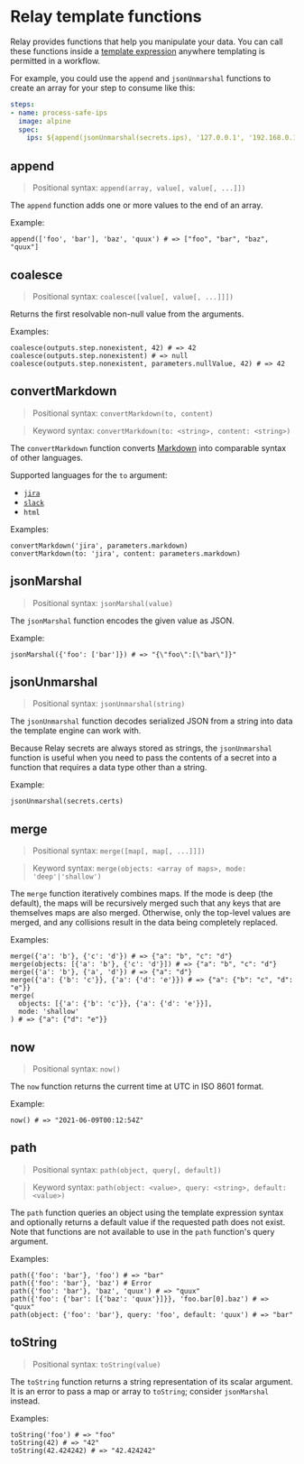 # Relay template functions

Relay provides functions that help you manipulate your data. You can call these functions inside a [template expression](relay-expressions.md) anywhere templating is permitted in a workflow.

For example, you could use the `append` and `jsonUnmarshal` functions to create an array for your step to consume like this:

```yaml
steps:
- name: process-safe-ips
  image: alpine
  spec:
    ips: ${append(jsonUnmarshal(secrets.ips), '127.0.0.1', '192.168.0.1')}
```

## append

> Positional syntax: `append(array, value[, value[, ...]])`

The `append` function adds one or more values to the end of an array.

Example:

```
append(['foo', 'bar'], 'baz', 'quux') # => ["foo", "bar", "baz", "quux"]
```

## coalesce

> Positional syntax: `coalesce([value[, value[, ...]]])`

Returns the first resolvable non-null value from the arguments.

Examples:

```
coalesce(outputs.step.nonexistent, 42) # => 42
coalesce(outputs.step.nonexistent) # => null
coalesce(outputs.step.nonexistent, parameters.nullValue, 42) # => 42
```

## convertMarkdown

> Positional syntax: `convertMarkdown(to, content)`

> Keyword syntax: `convertMarkdown(to: <string>, content: <string>)`


The `convertMarkdown` function converts [Markdown](https://daringfireball.net/projects/markdown/) into comparable syntax of other languages.

Supported languages for the `to` argument:

* [`jira`](https://jira.atlassian.com/secure/WikiRendererHelpAction.jspa?section=all)
* [`slack`](https://api.slack.com/reference/surfaces/formatting)
* `html`

Examples:

```
convertMarkdown('jira', parameters.markdown)
convertMarkdown(to: 'jira', content: parameters.markdown)
```

## jsonMarshal

> Positional syntax: `jsonMarshal(value)`

The `jsonMarshal` function encodes the given value as JSON.

Example:

```
jsonMarshal({'foo': ['bar']}) # => "{\"foo\":[\"bar\"]}"
```

## jsonUnmarshal

> Positional syntax: `jsonUnmarshal(string)`

The `jsonUnmarshal` function decodes serialized JSON from a string into data the template engine can work with.

Because Relay secrets are always stored as strings, the `jsonUnmarshal` function is useful when you need to pass the contents of a secret into a function that requires a data type other than a string.

Example:

```
jsonUnmarshal(secrets.certs)
```

## merge

> Positional syntax: `merge([map[, map[, ...]]])`

> Keyword syntax: `merge(objects: <array of maps>, mode: 'deep'|'shallow')`

The `merge` function iteratively combines maps. If the mode is deep (the default), the maps will be recursively merged such that any keys that are themselves maps are also merged. Otherwise, only the top-level values are merged, and any collisions result in the data being completely replaced.

Examples:

```
merge({'a': 'b'}, {'c': 'd'}) # => {"a": "b", "c": "d"}
merge(objects: [{'a': 'b'}, {'c': 'd'}]) # => {"a": "b", "c": "d"}
merge({'a': 'b'}, {'a', 'd'}) # => {"a": "d"}
merge({'a': {'b': 'c'}}, {'a': {'d': 'e'}}) # => {"a": {"b": "c", "d": "e"}}
merge(
  objects: [{'a': {'b': 'c'}}, {'a': {'d': 'e'}}],
  mode: 'shallow'
) # => {"a": {"d": "e"}}
```

## now

> Positional syntax: `now()`

The `now` function returns the current time at UTC in ISO 8601 format.

Example:

```
now() # => "2021-06-09T00:12:54Z"
```

## path

> Positional syntax: `path(object, query[, default])`

> Keyword syntax: `path(object: <value>, query: <string>, default: <value>)`

The `path` function queries an object using the template expression syntax and optionally returns a default value if the requested path does not exist. Note that functions are not available to use in the `path` function's query argument.

Examples:

```
path({'foo': 'bar'}, 'foo') # => "bar"
path({'foo': 'bar'}, 'baz') # Error
path({'foo': 'bar'}, 'baz', 'quux') # => "quux"
path({'foo': {'bar': [{'baz': 'quux'}]}}, 'foo.bar[0].baz') # => "quux"
path(object: {'foo': 'bar'}, query: 'foo', default: 'quux') # => "bar"
```

## toString

> Positional syntax: `toString(value)`

The `toString` function returns a string representation of its scalar argument. It is an error to pass a map or array to `toString`; consider `jsonMarshal` instead.

Examples:

```
toString('foo') # => "foo"
toString(42) # => "42"
toString(42.424242) # => "42.424242"
```
